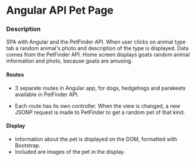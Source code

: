 # Angular API Pet Page

### Description
SPA with Angular and the PetFinder API. When user clicks on animal type tab a random animal's photo and description of the type is displayed. Data comes from the PetFinder API. Home screen displays goats random animal information and photo, because goats are amusing.

#### Routes
* 3 separate routes in Angular app, for dogs, hedgehogs and parakeets available in PetFinder API.

* Each route has its own controller. When the view is changed, a new JSONP request is made to 
PetFinder to get a random pet of that kind.

#### Display
* Information about the pet is displayed on the DOM, formatted with Bootstrap.
* Included are images of the pet in the display. 
